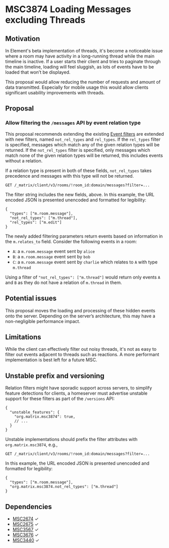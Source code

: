 # MSC3874 Loading Messages excluding Threads

## Motivation

In Element's beta implementation of threads, it's become a noticeable issue where a room may have activity in a 
long-running thread while the main timeline is inactive. If a user starts their client and tries to paginate through the 
main timeline, loading will feel sluggish, as lots of events have to be loaded that won’t be displayed.

This proposal would allow reducing the number of requests and amount of data transmitted. Especially for mobile usage
this would allow clients significant usability improvements with threads.  

## Proposal

### Allow filtering the `/messages` API by event relation type

This proposal recommends extending the existing [Event filters] are extended with new filters, named `not_rel_types` and
`rel_types`.  If the `rel_types` filter is specified, messages which match any of the given relation types will be
returned. If the `not_rel_types` filter is specified, only messages which match none of the given relation types will be
returned, this includes events without a relation.

If a relation type is present in both of these fields, `not_rel_types` takes precedence and messages with this type will
not be returned.

```
GET /_matrix/client/v3/rooms/!room_id:domain/messages?filter=...
```

The filter string includes the new fields, above. In this example, the URL encoded JSON is presented unencoded and
formatted for legibility:

```jsonc
{
  "types": ["m.room.message"],
  "not_rel_types": ["m.thread"],
  "rel_types": ["m.edit"]
}
```

The newly added filtering parameters return events based on information in the `m.relates_to` field. Consider the following events in a room:

* `A`: a `m.room.message` event sent by `alice`
* `B`: a `m.room.message` event sent by `bob`
* `C`: a `m.room.message` event sent by `charlie` which relates to `A` with type `m.thread`

Using a filter of `"not_rel_types": ["m.thread"]` would return only events `A` and `B` as they do not have a relation of
`m.thread` in them.

## Potential issues

This proposal moves the loading and processing of these hidden events onto the server. Depending on the server’s
architecture, this may have a non-negligible performance impact. 

## Limitations

While the client can effectively filter out noisy threads, it's not as easy to filter out events adjacent to threads
such as reactions. A more performant implementation is best left for a future MSC.

## Unstable prefix and versioning

Relation filters might have sporadic support across servers, to simplify feature detections for clients, a homeserver
must advertise unstable support for these filters as part of the `/versions` API:

```jsonc
{
  "unstable_features": {
    "org.matrix.msc3874": true,
    // ...
  }
}
```

Unstable implementations should prefix the filter attributes with `org.matrix.msc3874`, e.g.,

```http request
GET /_matrix/client/v3/rooms/!room_id:domain/messages?filter=...
```
In this example, the URL encoded JSON is presented unencoded and formatted for legibility:
```jsonc
{
  "types": ["m.room.message"],
  "org.matrix.msc3874.not_rel_types": ["m.thread"]
}
```

## Dependencies

- [MSC2674](https://github.com/matrix-org/matrix-doc/pull/2674) ✓
- [MSC2675](https://github.com/matrix-org/matrix-doc/pull/2675) ✓
- [MSC3567](https://github.com/matrix-org/matrix-doc/pull/3567) ✓
- [MSC3676](https://github.com/matrix-org/matrix-doc/pull/3676) ✓
- [MSC3440](https://github.com/matrix-org/matrix-doc/pull/3440) ✓

<!-- inline links -->
[Event filters]: https://spec.matrix.org/v1.2/client-server-api/#filtering
